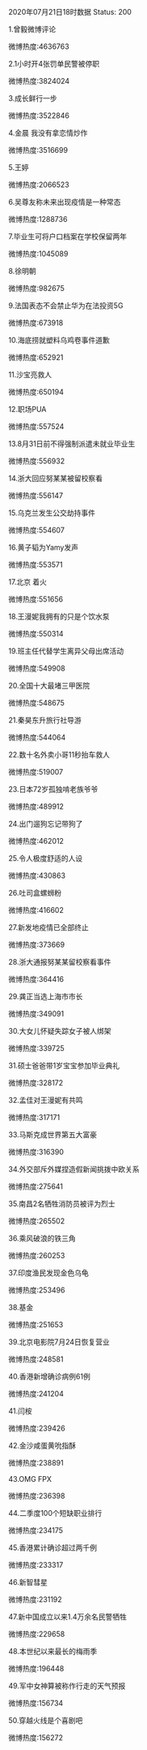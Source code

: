 2020年07月21日18时数据
Status: 200

1.曾毅微博评论

微博热度:4636763

2.1小时开4张罚单民警被停职

微博热度:3824024

3.成长鲜行一步

微博热度:3522846

4.金晨 我没有拿恋情炒作

微博热度:3516699

5.王婷

微博热度:2066523

6.吴尊友称未来出现疫情是一种常态

微博热度:1288736

7.毕业生可将户口档案在学校保留两年

微博热度:1045089

8.徐明朝

微博热度:982675

9.法国表态不会禁止华为在法投资5G

微博热度:673918

10.海底捞就塑料乌鸡卷事件道歉

微博热度:652921

11.沙宝亮救人

微博热度:650194

12.职场PUA

微博热度:557524

13.8月31日前不得强制派遣未就业毕业生

微博热度:556932

14.浙大回应努某某被留校察看

微博热度:556147

15.乌克兰发生公交劫持事件

微博热度:554607

16.黄子韬为Yamy发声

微博热度:553571

17.北京 着火

微博热度:551656

18.王漫妮我拥有的只是个饮水泵

微博热度:550314

19.班主任代替学生离异父母出席活动

微博热度:549908

20.全国十大最堵三甲医院

微博热度:548675

21.秦昊东升旅行社导游

微博热度:544064

22.数十名外卖小哥11秒抬车救人

微博热度:519007

23.日本72岁孤独啃老族爷爷

微博热度:489912

24.出门遛狗忘记带狗了

微博热度:462012

25.令人极度舒适的人设

微博热度:430863

26.吐司盒螺蛳粉

微博热度:416602

27.新发地疫情已全部终止

微博热度:373669

28.浙大通报努某某留校察看事件

微博热度:364416

29.龚正当选上海市市长

微博热度:349091

30.大女儿怀疑失踪女子被人绑架

微博热度:339725

31.硕士爸爸带1岁宝宝参加毕业典礼

微博热度:328172

32.孟佳对王漫妮有共鸣

微博热度:317171

33.马斯克成世界第五大富豪

微博热度:316390

34.外交部斥外媒捏造假新闻挑拨中欧关系

微博热度:275641

35.南昌2名牺牲消防员被评为烈士

微博热度:265502

36.乘风破浪的铁三角

微博热度:260253

37.印度渔民发现金色乌龟

微博热度:253496

38.基金

微博热度:251653

39.北京电影院7月24日恢复营业

微博热度:248581

40.香港新增确诊病例61例

微博热度:241204

41.闫桉

微博热度:239426

42.金沙咸蛋黄吮指酥

微博热度:238891

43.OMG FPX

微博热度:236398

44.二季度100个短缺职业排行

微博热度:234175

45.香港累计确诊超过两千例

微博热度:233317

46.新智彗星

微博热度:231192

47.新中国成立以来1.4万余名民警牺牲

微博热度:229658

48.本世纪以来最长的梅雨季

微博热度:196448

49.军中女神算被称作行走的天气预报

微博热度:156734

50.穿越火线是个喜剧吧

微博热度:156272

